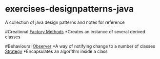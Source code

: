 # exercises-designpatterns-java
A collection of java design patterns and notes for reference

#Creational
[Factory Methods]()
*Creates an instance of several derived classes

#Behavioural 
[Observer]()
*A way of notifying change to a number of classes
[Strategy]()
*Encapsulates an algorithm inside a class


